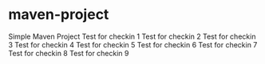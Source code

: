 # maven-project

Simple Maven Project
Test for checkin 1
Test for checkin 2
Test for checkin 3
Test for checkin 4
Test for checkin 5
Test for checkin 6
Test for checkin 7
Test for checkin 8
Test for checkin 9
